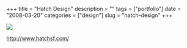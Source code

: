 +++
title = "Hatch Design"
description = ""
tags = ["portfolio"]
date = "2008-03-20"
categories = ["design"]
slug = "hatch-design"
+++


 

  <div id="screens-thumbs" class="clearfix">
    <div class="txt-center" id="design-submission"><a href="http://www.hatchsf.com/"><img id='bluga-thumbnail-810' class='bluga-thumbnail large' src='//konigi.com/media/bluga/
wt47f278ff9951a_0.jpg'/></a></div>  
  </div>   
<p><a href="http://www.hatchsf.com/">http://www.hatchsf.com/</a></p>




